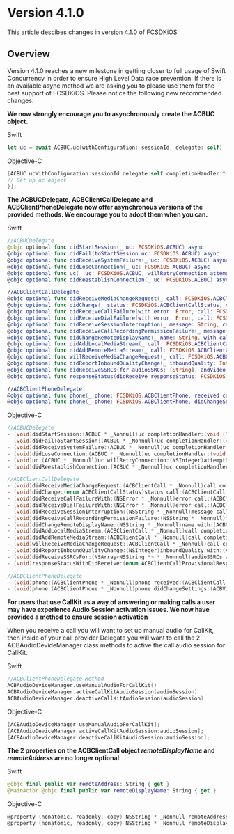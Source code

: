 # Version 4.1.0

This article descibes changes in version 4.1.0 of FCSDKiOS

## Overview

Version 4.1.0 reaches a new milestone in getting closer to full usage of Swift Concurrency in order to ensure High Level Data race prevention. If there is an available async method we are asking you to please use them for the best support of FCSDKiOS. Please notice the following new recommended changes.


**We now strongly encourage you to asynchronously create the ACBUC object.**

Swift
```swift
let uc = await ACBUC.uc(withConfiguration: sessionId, delegate: self)
```

Objective-C
```objective-c
[ACBUC ucWithConfiguration:sessionId delegate:self completionHandler:^(ACBUC * uc) {
// Set up uc object
}];
```

**The ACBUCDelegate, ACBClientCallDelegate and ACBClientPhoneDelegate now offer asynchronous versions of the provided methods. We encourage you to adopt them when you can.**

Swift
```swift 
//ACBUCDelegate
@objc optional func didStartSession(_ uc: FCSDKiOS.ACBUC) async
@objc optional func didFail(toStartSession uc: FCSDKiOS.ACBUC) async
@objc optional func didReceiveSystemFailure(_ uc: FCSDKiOS.ACBUC) async
@objc optional func didLoseConnection(_ uc: FCSDKiOS.ACBUC) async
@objc optional func uc(_ uc: FCSDKiOS.ACBUC, willRetryConnection attemptNumber: Int, in delay: TimeInterval) async
@objc optional func didReestablishConnection(_ uc: FCSDKiOS.ACBUC) async

//ACBClientCallDelegate
@objc optional func didReceiveMediaChangeRequest(_ call: FCSDKiOS.ACBClientCall) async
@objc optional func didChange(_ status: FCSDKiOS.ACBClientCallStatus, call: FCSDKiOS.ACBClientCall) async
@objc optional func didReceiveCallFailure(with error: Error, call: FCSDKiOS.ACBClientCall) async
@objc optional func didReceiveDialFailure(with error: Error, call: FCSDKiOS.ACBClientCall) async
@objc optional func didReceiveSessionInterruption(_ message: String, call: FCSDKiOS.ACBClientCall) async
@objc optional func didReceiveCallRecordingPermissionFailure(_ message: String, call: FCSDKiOS.ACBClientCall?) async
@objc optional func didChangeRemoteDisplayName(_ name: String, with call: FCSDKiOS.ACBClientCall) async
@objc optional func didAddLocalMediaStream(_ call: FCSDKiOS.ACBClientCall) async
@objc optional func didAddRemoteMediaStream(_ call: FCSDKiOS.ACBClientCall) async
@objc optional func willReceiveMediaChangeRequest(_ call: FCSDKiOS.ACBClientCall) async
@objc optional func didReportInboundQualityChange(_ inboundQuality: Int, with call: FCSDKiOS.ACBClientCall) async
@objc optional func didReceiveSSRCs(for audioSSRCs: [String], andVideo videoSSRCs: [String], call: FCSDKiOS.ACBClientCall) async
@objc optional func responseStatus(didReceive responseStatus: FCSDKiOS.ACBClientCallProvisionalResponse, withReason reason: String, call: FCSDKiOS.ACBClientCall) async

//ACBClientPhoneDelegate
@objc optional func phone(_ phone: FCSDKiOS.ACBClientPhone, received call: FCSDKiOS.ACBClientCall) async throws
@objc optional func phone(_ phone: FCSDKiOS.ACBClientPhone, didChangeSettings settings: FCSDKiOS.ACBVideoCaptureSetting, for camera: AVCaptureDevice.Position) async throws
```

Objective-C
```objective-c
//ACBUCDelegate
- (void)didStartSession:(ACBUC * _Nonnull)uc completionHandler:(void (^ _Nonnull)(void))completionHandler;
- (void)didFailToStartSession:(ACBUC * _Nonnull)uc completionHandler:(void (^ _Nonnull)(void))completionHandler;
- (void)didReceiveSystemFailure:(ACBUC * _Nonnull)uc completionHandler:(void (^ _Nonnull)(void))completionHandler;
- (void)didLoseConnection:(ACBUC * _Nonnull)uc completionHandler:(void (^ _Nonnull)(void))completionHandler;
- (void)uc:(ACBUC * _Nonnull)uc willRetryConnection:(NSInteger)attemptNumber in:(NSTimeInterval)delay completionHandler:(void (^ _Nonnull)(void))completionHandler;
- (void)didReestablishConnection:(ACBUC * _Nonnull)uc completionHandler:(void (^ _Nonnull)(void))completionHandler;

//ACBClientCallDelegate
- (void)didReceiveMediaChangeRequest:(ACBClientCall * _Nonnull)call completionHandler:(void (^ _Nonnull)(void))completionHandler;
- (void)didChange:(enum ACBClientCallStatus)status call:(ACBClientCall * _Nonnull)call completionHandler:(void (^ _Nonnull)(void))completionHandler;
- (void)didReceiveCallFailureWith:(NSError * _Nonnull)error call:(ACBClientCall * _Nonnull)call completionHandler:(void (^ _Nonnull)(void))completionHandler;
- (void)didReceiveDialFailureWith:(NSError * _Nonnull)error call:(ACBClientCall * _Nonnull)call completionHandler:(void (^ _Nonnull)(void))completionHandler;
- (void)didReceiveSessionInterruption:(NSString * _Nonnull)message call:(ACBClientCall * _Nonnull)call completionHandler:(void (^ _Nonnull)(void))completionHandler;
- (void)didReceiveCallRecordingPermissionFailure:(NSString * _Nonnull)message call:(ACBClientCall * _Nullable)call completionHandler:(void (^ _Nonnull)(void))completionHandler;
- (void)didChangeRemoteDisplayName:(NSString * _Nonnull)name with:(ACBClientCall * _Nonnull)call completionHandler:(void (^ _Nonnull)(void))completionHandler;
- (void)didAddLocalMediaStream:(ACBClientCall * _Nonnull)call completionHandler:(void (^ _Nonnull)(void))completionHandler;
- (void)didAddRemoteMediaStream:(ACBClientCall * _Nonnull)call completionHandler:(void (^ _Nonnull)(void))completionHandler;
- (void)willReceiveMediaChangeRequest:(ACBClientCall * _Nonnull)call completionHandler:(void (^ _Nonnull)(void))completionHandler;
- (void)didReportInboundQualityChange:(NSInteger)inboundQuality with:(ACBClientCall * _Nonnull)call completionHandler:(void (^ _Nonnull)(void))completionHandler;
- (void)didReceiveSSRCsFor:(NSArray<NSString *> * _Nonnull)audioSSRCs andVideo:(NSArray<NSString *> * _Nonnull)videoSSRCs call:(ACBClientCall * _Nonnull)call completionHandler:(void (^ _Nonnull)(void))completionHandler;
- (void)responseStatusWithDidReceive:(enum ACBClientCallProvisionalResponse)responseStatus withReason:(NSString * _Nonnull)reason call:(ACBClientCall * _Nonnull)call completionHandler:(void (^ _Nonnull)(void))completionHandler;

//ACBClientPhoneDelegate
- (void)phone:(ACBClientPhone * _Nonnull)phone received:(ACBClientCall * _Nonnull)call completionHandler:(void (^ _Nonnull)(NSError * _Nullable))completionHandler;
- (void)phone:(ACBClientPhone * _Nonnull)phone didChangeSettings:(ACBVideoCaptureSetting * _Nonnull)settings for:(enum AVCaptureDevicePosition)camera completionHandler:(void (^ _Nonnull)(NSError * _Nullable))completionHandler;
```

**For users that use CallKit as a way of answering or making calls a user may have experience Audio Session activation issues. We now have provided a method to ensure session activation**

When you receive a call you will want to set up manual audio for CallKit, then inside of your call provider Delegate you will want to call the 2 ACBAudioDevideManager class methods to active the call audio session for CallKit.

Swift
```swift
//ACBClientPhoneDelegate Method
ACBAudioDeviceManager.useManualAudioForCallKit()
ACBAudioDeviceManager.activeCallKitAudioSession(audioSession)
ACBAudioDeviceManager.deactiveCallKitAudioSession(audioSession)
```

Objective-C
```objective-c
[ACBAudioDeviceManager useManualAudioForCallKit];
[ACBAudioDeviceManager activeCallKitAudioSession:audioSession];
[ACBAudioDeviceManager deactiveCallKitAudioSession:audioSession];
```

**The 2 properties on the ACBClientCall object _remoteDisplayName_ and _remoteAddress_ are no longer optional**

Swift
```swift
@objc final public var remoteAddress: String { get }
@MainActor @objc final public var remoteDisplayName: String { get }
```

Objective-C
```objective-c
@property (nonatomic, readonly, copy) NSString * _Nonnull remoteAddress;
@property (nonatomic, readonly, copy) NSString * _Nonnull remoteDisplayName;
```
